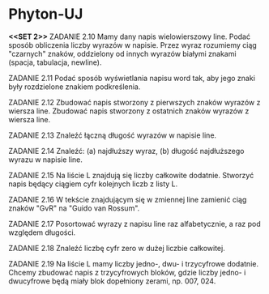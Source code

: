 # Phyton-UJ

**<<SET 2>>**
ZADANIE 2.10
Mamy dany napis wielowierszowy line. Podać sposób obliczenia liczby wyrazów w napisie. Przez wyraz rozumiemy ciąg "czarnych" znaków, oddzielony od innych wyrazów białymi znakami (spacja, tabulacja, newline).

ZADANIE 2.11
Podać sposób wyświetlania napisu word tak, aby jego znaki były rozdzielone znakiem podkreślenia.

ZADANIE 2.12
Zbudować napis stworzony z pierwszych znaków wyrazów z wiersza line. Zbudować napis stworzony z ostatnich znaków wyrazów z wiersza line.

ZADANIE 2.13
Znaleźć łączną długość wyrazów w napisie line.

ZADANIE 2.14
Znaleźć: (a) najdłuższy wyraz, (b) długość najdłuższego wyrazu w napisie line.

ZADANIE 2.15
Na liście L znajdują się liczby całkowite dodatnie. Stworzyć napis będący ciągiem cyfr kolejnych liczb z listy L.

ZADANIE 2.16
W tekście znajdującym się w zmiennej line zamienić ciąg znaków "GvR" na "Guido van Rossum".

ZADANIE 2.17
Posortować wyrazy z napisu line raz alfabetycznie, a raz pod względem długości.

ZADANIE 2.18
Znaleźć liczbę cyfr zero w dużej liczbie całkowitej.

ZADANIE 2.19
Na liście L mamy liczby jedno-, dwu- i trzycyfrowe dodatnie. Chcemy zbudować napis z trzycyfrowych bloków, gdzie liczby jedno- i dwucyfrowe będą miały blok dopełniony zerami, np. 007, 024.
